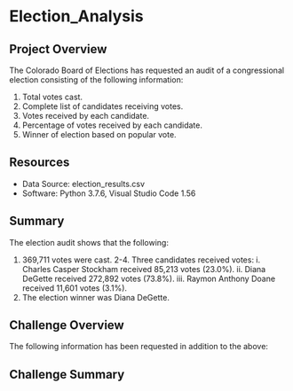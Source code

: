 # Election_Analysis

## Project Overview
The Colorado Board of Elections has requested an audit of a congressional election consisting of the following information:
  1. Total votes cast.
  2. Complete list of candidates receiving votes.
  3. Votes received by each candidate.
  4. Percentage of votes received by each candidate.
  5. Winner of election based on popular vote.  
 
 ## Resources 
 - Data Source: election_results.csv
 - Software: Python 3.7.6, Visual Studio Code 1.56

## Summary
The election audit shows that the following:
  1. 369,711 votes were cast.
  2-4. Three candidates received votes: 
      i. Charles Casper Stockham received 85,213 votes (23.0%).
      ii. Diana DeGette received 272,892 votes (73.8%).
      iii. Raymon Anthony Doane received 11,601 votes (3.1%).
  5. The election winner was Diana DeGette.

## Challenge Overview
The following information has been requested in addition to the above:

## Challenge Summary
